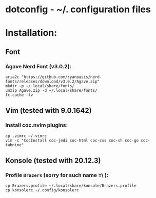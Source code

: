 # dotconfig - ~/. configuration files

# Installation:
## Font
### Agave Nerd Font (v3.0.2):
```
aria2c "https://github.com/ryanoasis/nerd-fonts/releases/download/v3.0.2/Agave.zip"
mkdir -p ~/.local/share/fonts/
unzip Agave.zip -d ~/.local/share/fonts/
fc-cache -fv
```

## Vim (tested with 9.0.1642)
### Install coc.nvim plugins:
```
cp .vimrc ~/.vimrc
vim -c "CocInstall coc-jedi coc-html coc-css coc-sh coc-go coc-tabnine"
```

## Konsole (tested with 20.12.3)
### Profile `Brazers` (sorry for such name =\ ):
```
cp Brazers.profile ~/.local/share/konsole/Brazers.profile
cp konsolerc ~/.config/konsolerc
```
